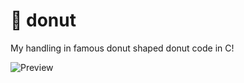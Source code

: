 # 🍩 donut
My handling in famous donut shaped donut code in C!

![Preview](https://i.imgur.com/0uCgIsw.gif)
